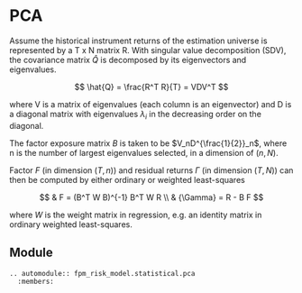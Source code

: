 # PCA

Assume the historical instrument returns of the estimation universe is
represented by a T x N matrix R. With singular value decomposition (SDV),
the covariance matrix $\hat{Q}$ is decomposed by its eigenvectors and
eigenvalues.

$$
\hat{Q} = \frac{R^T R}{T} = VDV^T
$$

where V is a matrix of eigenvalues (each column is an eigenvector) and
D is a diagonal matrix with eigenvalues $\lambda_i$ in the decreasing
order on the diagonal.

The factor exposure matrix $B$ is taken to be $V_nD^{\frac{1}{2}}_n$, where
n is the number of largest eigenvalues selected, in a dimension of
$(n, N)$.

Factor $F$ (in dimension $(T, n)$) and residual returns ${\Gamma}$ (in
dimension $(T, N)$) can then be computed by either ordinary or
weighted least-squares

$$
& F = (B^T W B)^{-1} B^T W R \\
& {\Gamma} = R - B F
$$

where $W$ is the weight matrix in regression, e.g. an identity matrix in ordinary
weighted least-squares.

## Module

```{eval-rst}
.. automodule:: fpm_risk_model.statistical.pca
  :members:
```
